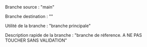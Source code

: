 Branche source : "main"

Branche destination : ""

Utilité de la branche : "branche principale"

Description rapide de la branche : "branche de réference. A NE PAS TOUCHER SANS VALIDATION"
